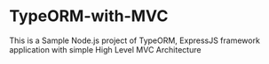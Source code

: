 # TypeORM-with-MVC
This is a Sample Node.js project of TypeORM, ExpressJS framework application with simple  High Level MVC Architecture
